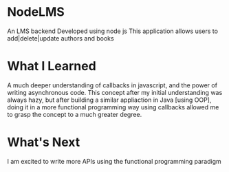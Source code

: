 # NodeLMS
An LMS backend Developed using node js
This application allows users to add|delete|update authors and books

# What I Learned
A much deeper understanding of callbacks in javascript, and the power of writing asynchronous code.
This concept after my initial understanding was always hazy, but after building a similar appliaction in Java [using OOP], doing it in a more functional programming way using callbacks allowed me to grasp the concept to a much greater degree.

# What's Next
I am excited to write more APIs using the functional programming paradigm
